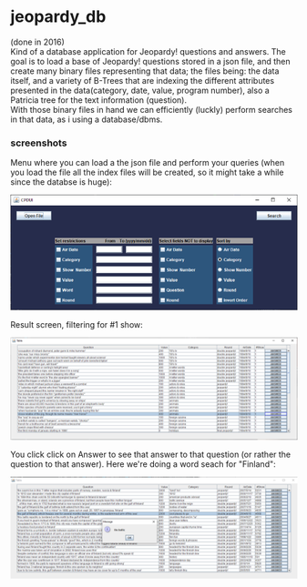# jeopardy_db

(done in 2016)  
Kind of a database application for Jeopardy! questions and answers. The goal is to load a base of Jeopardy! questions stored
in a json file, and then create many binary files representing that data; the files being: the data itself, and a variety of
B-Trees that are indexing the different attributes presented in the data(category, date, value, program number),
also a Patricia tree for the text information (question).  
With those binary files in hand we can efficiently (luckly) perform searches in that data, as i using a database/dbms.

### screenshots

Menu where you can load a the json file and perform your queries (when you load the file all the index files will be created, so it might take a while since the databse is huge):

![Alt text](screenshots/menu.png?raw=true "Menu")

Result screen, filtering for #1 show:

![Alt text](screenshots/list.png?raw=true "Result List")

You click click on Answer to see that answer to that question (or rather the question to that answer). Here we're doing a word seach for "Finland":

![Alt text](screenshots/finland.png?raw=true "Finland")
